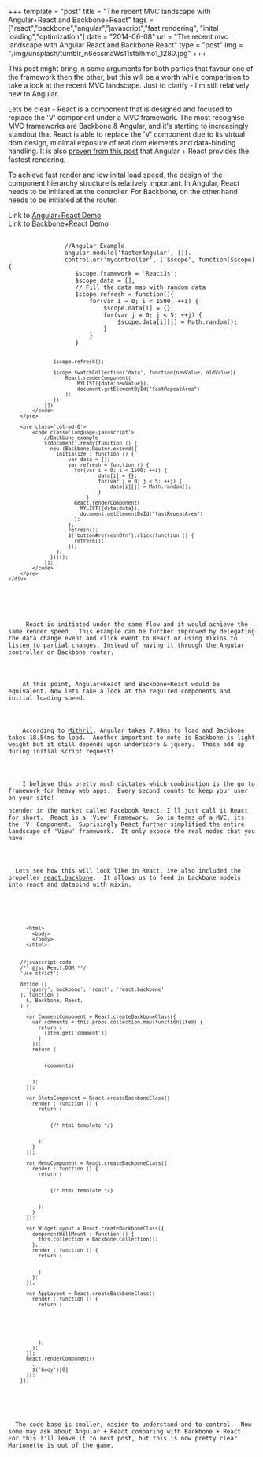 +++
template = "post"
title = "The recent MVC landscape with Angular+React and Backbone+React"
tags = ["react","backbone","angular","javascript","fast rendering", "inital loading","optimization"]
date = "2014-06-08"
url = "The recent mvc landscape with Angular React and Backbone React"
type = "post"
img = "/img/unsplash/tumblr_n6essmaWs11st5lhmo1_1280.jpg"
+++
<p>
    This post might bring in some arguments for both parties that favour one of the framework then the other, but this will be a worth while comparision to take a look at the recent MVC landscape.  Just to clarify - I'm still relatively new to Angular.
</p>
<p>
    Lets be clear - React is a component that is designed and focused to replace the 'V' component under a MVC framework.  The most recognise MVC frameworks are Backbone & Angular, and it's starting to increasingly standout that React is able to replace the 'V' component due to its virtual dom design, minimal exposure of real dom elements and data-binding handling.  It is also <a href='http://williambrownstreet.net/blog/2014/04/faster-angularjs-rendering-angularjs-and-reactjs/'>proven from this post</a> that Angular + React provides the fastest rendering.
</p>
<p>
    To achieve fast render and low inital load speed, the design of the component hierarchy structure is relatively important.  In Angular, React needs to be initiated at the controller. For Backbone, on the other hand needs to be initiated at the router.
</p>
<p>
    Link to <a href='http://plnkr.co/edit/7DKHQ6tR7TCKkR5bFURu?p=preview'>Angular+React Demo</a><br>
    Link to <a href='http://plnkr.co/edit/1mwjMNh0RQP8PVrinOmD?p=preview'>Backbone+React Demo</a><br>
</p>
<div class='row'>
    <div class='col-md-12'>
        <pre class='col-md-6'>
            <code class='language-javascript'>
                //Angular Example
                angular.module('fasterAngular', []).
                controller('mycontroller', ['$scope', function($scope){
                   $scope.framework = 'ReactJs';
                   $scope.data = [];
                   // Fill the data map with random data
                   $scope.refresh = function(){
                       for(var i = 0; i < 1500; ++i) {
                           $scope.data[i] = {};
                           for(var j = 0; j < 5; ++j) {
                               $scope.data[i][j] = Math.random();
                           }
                       }
                   }
                   
                   $scope.refresh();
                   
                   $scope.$watchCollection('data', function(newValue, oldValue){
                       React.renderComponent(
                           MYLIST({data:newValue}),
                           document.getElementById("fastRepeatArea")
                       );
                   })
                }])
            </code>
        </pre>

        <pre class='col-md-6'>
            <code class='language-javascript'>
                //Backbone example
                $(document).ready(function () {
                  new (Backbone.Router.extend({
                    initialize : function () {
                        var data = [];
                        var refresh = function () {
                          for(var i = 0; i < 1500; ++i) {
                                  data[i] = {};
                                  for(var j = 0; j < 5; ++j) {
                                      data[i][j] = Math.random();
                                  }
                              }
                          React.renderComponent(
                            MYLIST({data:data}),
                            document.getElementById("fastRepeatArea")
                          );
                        };
                        refresh();
                        $('button#refreshBtn').click(function () {
                          refresh();
                        });
                    },
                  }))();
                });
            </code>
        </pre>
    </div>
</div>
<p>
     React is initiated under the same flow and it would achieve the same render speed.  This example can be further improved by delegating the data change event and click event to React or using mixins to listen to partial changes. Instead of having it through the Angular controller or Backbone router.
</p>
<p>
    At this point, Angular+React and Backbone+React would be equivalent. Now lets take a look at the required components and initial loading speed.
</p>
<p>
    According to <a href='http://lhorie.github.io/mithril/'>Mithril</a>, Angular takes 7.49ms to load and Backbone takes 18.54ms to load.  Another important to note is Backbone is light weight but it still depends upon underscore & jquery.  Those add up during initial script request!
</p>
<p>
    I believe this pretty much dictates which combination is the go to framework for heavy web apps.  Every second counts to keep your user on your site!
</p>ntender in the market called Facebook React, I'll just call it React for short.  React is a 'View' Framework.  So in terms of a MVC, its the 'V' Component.  Suprisingly React further simplified the entire landscape of 'View' framework.  It only expose the real nodes that you have
</p>
<p>
  Lets see how this will look like in React, ive also included the propeller <a href='https://github.com/usepropeller/react.backbone'>react.backbone</a>.  It allows us to feed in backbone models into react and databind with mixin.
</p>

<pre>
  <code class='language-markup'>
      <!-- html structure -->
      &#60;html&#62;
        &#60;body&#62;
        &#60;/body&#62;
      &#60;/html&#62;
  </code>
  <code class='language-javascript'>
    //javascript code
    /** @jsx React.DOM **/
    'use strict';

    define ([
      'jquery', backbone', 'react', 'react.backbone'
    ], function (
      $, Backbone, React,
    ) {

      var CommentComponent = React.createBackboneClass({
        var comments = this.props.collection.map(function(item) {
          return (
            {item.get('comment')}
          )
        });
        return (
          <div>
            {comments}
          </div>
        );
      });

      var StatsComponent = React.createBackboneClass({
        render : function () {
          return (
            <div> 
              {/* html template */}
            </div>
          );
        }
      });

      var MenuComponent = React.createBackboneClass({
        render : function () {
          return (
            <div> 
              {/* html template */}
            </div>
          );
        }
      });

      var WidgetLayout = React.createBackboneClass({
        componentWillMount : function () {
          this.collection = Backbone.Collection();
        },
        render : function () {
          return (
            <StatsComponent />
            <CommentsComponent collection={this.collection}/>
          )
        };
      });

      var AppLayout = React.createBackboneClass({
        render : function () {
          return (
            <div>
                <MenuComponent />
                <WidgetLayout />
            </div>
          );
        };
      });
      React.renderComponent({
        <AppLayout />,
        $('body')[0]
      });
    });
  </code>
</pre>
<p>
  The code base is smaller, easier to understand and to control.  Now some may ask about Angular + React comparing with Backbone + React.  For this I'll leave it to next post, but this is now pretty clear Marionette is out of the game.
</p>